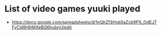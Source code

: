 # List of video games yuuki played

* https://docs.google.com/spreadsheets/d/1nQhZf3Hvb5aZcb9PX_OdEJ7FyCId9r6tMXeBQ6hubnU/edit
